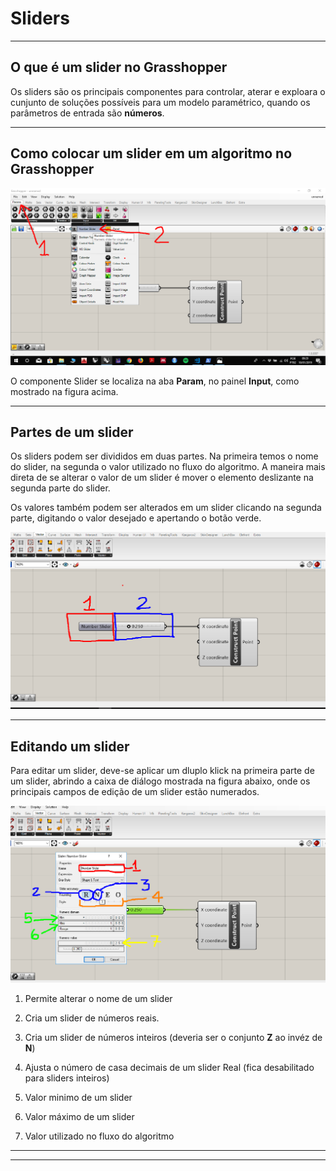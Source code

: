 # Sliders

__________

## O que é um slider no Grasshopper

Os sliders são os principais componentes para controlar, aterar e exploara o cunjunto de soluções possíveis para um modelo paramétrico, quando os parâmetros de entrada são **números**.

__________

## Como colocar um slider em um algoritmo no Grasshopper

![como criar um componente slider](slider_loc.png)

O componente Slider se localiza na aba **Param**, no painel **Input**, como mostrado na figura acima.

__________

## Partes de um slider

Os sliders podem ser divididos em duas partes. Na primeira temos o nome do slider, na segunda o valor utilizado no fluxo do algoritmo. A maneira mais direta de se alterar o valor de um slider é mover o elemento deslizante na segunda parte do slider.

Os valores também podem ser alterados em um slider clicando na segunda parte, digitando o valor desejado e apertando o botão verde.

![partes de um slider](partes_do_slider.png)

__________

## Editando um slider

Para editar um slider, deve-se aplicar um dluplo klick na primeira parte de um slider, abrindo a caixa de diálogo mostrada na figura abaixo, onde os principais campos de edição de um slider estão numerados.

![Editando um Slider](slider_edit.png)

1. Permite alterar o nome de um slider

2. Cria um slider de números reais.

3. Cria um slider de números inteiros (deveria ser o conjunto **Z** ao invéz de **N**)

4. Ajusta o número de casa decimais de um slider Real (fica desabilitado para sliders inteiros)

5. Valor minimo de um slider

6. Valor máximo de um slider

7. Valor utilizado no fluxo do algoritmo
__________
__________